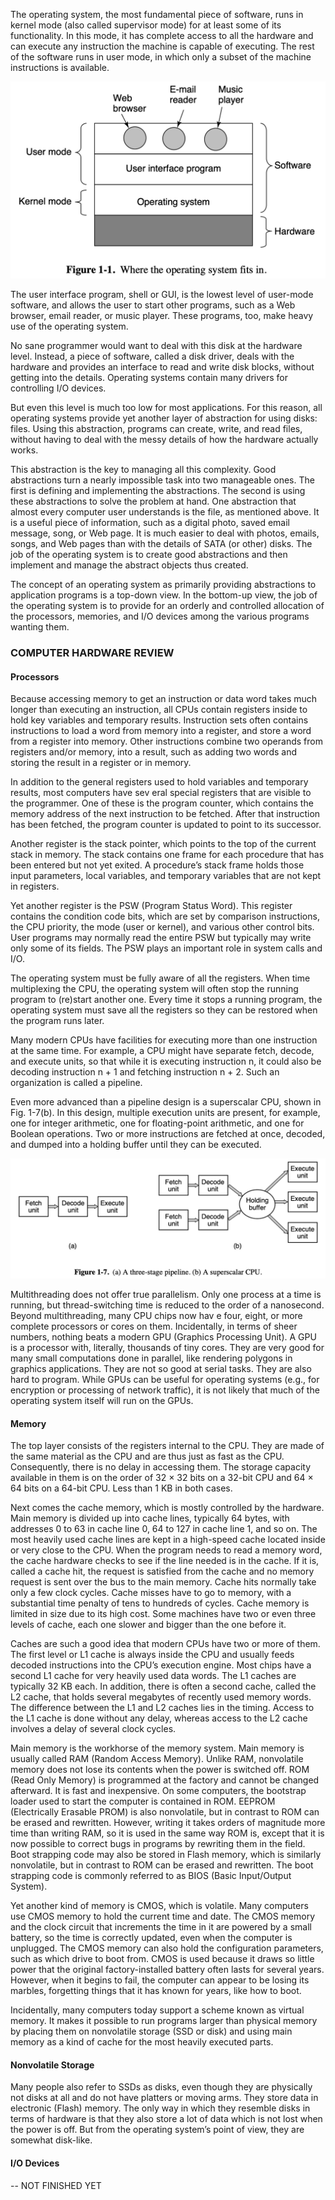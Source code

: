 The operating system, the most fundamental piece of software, runs in kernel mode (also called supervisor mode) for at least some of its functionality. In this mode, it has complete access to all the hardware and can execute any instruction the machine is capable of executing. The rest of the software runs in user mode, in which only a subset of the machine instructions is available.

![image-20241029175242234](./images/image-20241029175242234.png)

The user interface program, shell or GUI, is the lowest level of user-mode software, and allows the user to start other programs, such as a Web browser, email reader, or music player. These programs, too, make heavy use of the operating system.

No sane programmer would want to deal with this disk at the hardware level. Instead, a piece of software, called a disk driver, deals with the hardware and provides an interface to read and write disk blocks, without getting into the details. Operating systems contain many drivers for controlling I/O devices.

But even this level is much too low for most applications. For this reason, all operating systems provide yet another layer of abstraction for using disks: files. Using this abstraction, programs can create, write, and read files, without having to deal with the messy details of how the hardware actually works.

This abstraction is the key to managing all this complexity. Good abstractions turn a nearly impossible task into two manageable ones. The first is defining and implementing the abstractions. The second is using these abstractions to solve the problem at hand. One abstraction that almost every computer user understands is the file, as mentioned above. It is a useful piece of information, such as a digital photo, saved email message, song, or Web page. It is much easier to deal with photos, emails, songs, and Web pages than with the details of SATA (or other) disks. The job of the operating system is to create good abstractions and then implement and manage the abstract objects thus created.

The concept of an operating system as primarily providing abstractions to application programs is a top-down view. In the bottom-up view, the job of the operating system is to provide for an orderly and controlled allocation of the processors, memories, and I/O devices among the various programs wanting them.

### COMPUTER HARDWARE REVIEW

#### Processors

Because accessing memory to get an instruction or data word takes much longer than executing an instruction, all CPUs contain registers inside to hold key variables and temporary results. Instruction sets often contains instructions to load a word from memory into a register, and store a word from a register into memory. Other instructions combine two operands from registers and/or memory, into a result, such as adding two words and storing the result in a register or in memory.

In addition to the general registers used to hold variables and temporary results, most computers have sev eral special registers that are visible to the programmer. One of these is the program counter, which contains the memory address of the next instruction to be fetched. After that instruction has been fetched, the program counter is updated to point to its successor.

Another register is the stack pointer, which points to the top of the current stack in memory. The stack contains one frame for each procedure that has been entered but not yet exited. A procedure’s stack frame holds those input parameters, local variables, and temporary variables that are not kept in registers.

Yet another register is the PSW (Program Status Word). This register contains the condition code bits, which are set by comparison instructions, the CPU priority, the mode (user or kernel), and various other control bits. User programs may normally read the entire PSW but typically may write only some of its fields. The PSW plays an important role in system calls and I/O.

The operating system must be fully aware of all the registers. When time multiplexing the CPU, the operating system will often stop the running program to (re)start another one. Every time it stops a running program, the operating system must save all the registers so they can be restored when the program runs later.

Many modern CPUs have facilities for executing more than one instruction at the same time. For example, a CPU might have separate fetch, decode, and execute units, so that while it is executing instruction n, it could also be decoding instruction n + 1 and fetching instruction n + 2. Such an organization is called a pipeline.

Even more advanced than a pipeline design is a superscalar CPU, shown in Fig. 1-7(b). In this design, multiple execution units are present, for example, one for integer arithmetic, one for floating-point arithmetic, and one for Boolean operations. Two or more instructions are fetched at once, decoded, and dumped into a holding buffer until they can be executed.

![image-20241029195756627](./images/image-20241029195756627.png)

Multithreading does not offer true parallelism. Only one process at a time is running, but thread-switching time is reduced to the order of a nanosecond. Beyond multithreading, many CPU chips now hav e four, eight, or more complete processors or cores on them. Incidentally, in terms of sheer numbers, nothing beats a modern GPU (Graphics Processing Unit). A GPU is a processor with, literally, thousands of tiny cores. They are very good for many small computations done in parallel, like rendering polygons in graphics applications. They are not so good at serial tasks. They are also hard to program. While GPUs can be useful for operating systems (e.g., for encryption or processing of network traffic), it is not likely that much of the operating system itself will run on the GPUs.

#### Memory

The top layer consists of the registers internal to the CPU. They are made of the same material as the CPU and are thus just as fast as the CPU. Consequently, there is no delay in accessing them. The storage capacity available in them is on the order of 32 × 32 bits on a 32-bit CPU and 64 × 64 bits on a 64-bit CPU. Less than 1 KB in both cases.

Next comes the cache memory, which is mostly controlled by the hardware. Main memory is divided up into cache lines, typically 64 bytes, with addresses 0 to 63 in cache line 0, 64 to 127 in cache line 1, and so on. The most heavily used cache lines are kept in a high-speed cache located inside or very close to the CPU. When the program needs to read a memory word, the cache hardware checks to see if the line needed is in the cache. If it is, called a cache hit, the request is satisfied from the cache and no memory request is sent over the bus to the main memory. Cache hits normally take only a few clock cycles. Cache misses have to go to memory, with a substantial time penalty of tens to hundreds of cycles. Cache memory is limited in size due to its high cost. Some machines have two or even three levels of cache, each one slower and bigger than the one before it.

Caches are such a good idea that modern CPUs have two or more of them. The first level or L1 cache is always inside the CPU and usually feeds decoded instructions into the CPU’s execution engine. Most chips have a second L1 cache for very heavily used data words. The L1 caches are typically 32 KB each. In addition, there is often a second cache, called the L2 cache, that holds several megabytes of recently used memory words. The difference between the L1 and L2 caches lies in the timing. Access to the L1 cache is done without any delay, whereas access to the L2 cache involves a delay of several clock cycles.

Main memory is the workhorse of the memory system. Main memory is usually called RAM (Random Access Memory). Unlike RAM, nonvolatile memory does not lose its contents when the power is switched off. ROM (Read Only Memory) is programmed at the factory and cannot be changed afterward. It is fast and inexpensive. On some computers, the bootstrap loader used to start the computer is contained in ROM. EEPROM (Electrically Erasable PROM) is also nonvolatile, but in contrast to ROM can be erased and rewritten. However, writing it takes orders of magnitude more time than writing RAM, so it is used in the same way ROM is, except that it is now possible to correct bugs in programs by rewriting them in the field. Boot strapping code may also be stored in Flash memory, which is similarly nonvolatile, but in contrast to ROM can be erased and rewritten. The boot strapping code is commonly referred to as BIOS (Basic Input/Output System).

Yet another kind of memory is CMOS, which is volatile. Many computers use CMOS memory to hold the current time and date. The CMOS memory and the clock circuit that increments the time in it are powered by a small battery, so the time is correctly updated, even when the computer is unplugged. The CMOS memory can also hold the configuration parameters, such as which drive to boot from. CMOS is used because it draws so little power that the original factory-installed battery often lasts for several years. However, when it begins to fail, the computer can appear to be losing its marbles, forgetting things that it has known for years, like how to boot.

Incidentally, many computers today support a scheme known as virtual memory. It makes it possible to run programs larger than physical memory by placing them on nonvolatile storage (SSD or disk) and using main memory as a kind of cache for the most heavily executed parts.

#### Nonvolatile Storage

Many people also refer to SSDs as disks, even though they are physically not disks at all and do not have platters or moving arms. They store data in electronic (Flash) memory. The only way in which they resemble disks in terms of hardware is that they also store a lot of data which is not lost when the power is off. But from the operating system’s point of view, they are somewhat disk-like.

#### I/O Devices

-- NOT FINISHED YET
